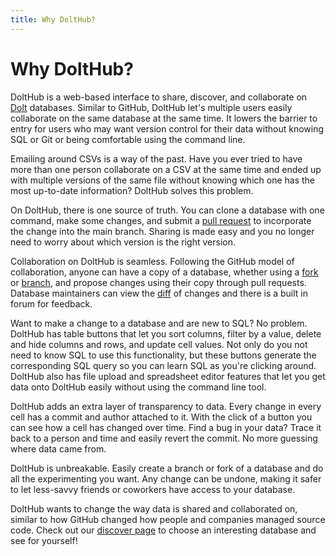 ```yaml
---
title: Why DoltHub?
---
```


# Why DoltHub?

DoltHub is a web-based interface to share, discover, and collaborate on [Dolt](./dolt.md) databases. Similar to GitHub, DoltHub let's multiple users easily collaborate on the same database at the same time. It lowers the barrier to entry for users who may want version control for their data without knowing SQL or Git or being comfortable using the command line.

Emailing around CSVs is a way of the past. Have you ever tried to have more than one person collaborate on a CSV at the same time and ended up with multiple versions of the same file without knowing which one has the most up-to-date information? DoltHub solves this problem.

On DoltHub, there is one source of truth. You can clone a database with one command, make some changes, and submit a [pull request](./dolthub/prs.md) to incorporate the change into the main branch. Sharing is made easy and you no longer need to worry about which version is the right version.

Collaboration on DoltHub is seamless. Following the GitHub model of collaboration, anyone can have a copy of a database, whether using a [fork](./dolthub/forks.md) or [branch](./dolthub/branch.md), and propose changes using their copy through pull requests. Database maintainers can view the [diff](./dolt/diff.md) of changes and there is a built in forum for feedback.

Want to make a change to a database and are new to SQL? No problem. DoltHub has table buttons that let you sort columns, filter by a value, delete and hide columns and rows, and update cell values. Not only do you not need to know SQL to use this functionality, but these buttons generate the corresponding SQL query so you can learn SQL as you're clicking around. DoltHub also has file upload and spreadsheet editor features that let you get data onto DoltHub easily without using the command line tool.

DoltHub adds an extra layer of transparency to data. Every change in every cell has a commit and author attached to it. With the click of a button you can see how a cell has changed over time. Find a bug in your data? Trace it back to a person and time and easily revert the commit. No more guessing where data came from.

DoltHub is unbreakable. Easily create a branch or fork of a database and do all the experimenting you want. Any change can be undone, making it safer to let less-savvy friends or coworkers have access to your database.

DoltHub wants to change the way data is shared and collaborated on, similar to how GitHub changed how people and companies managed source code. Check out our [discover page](https://www.dolthub.com/discover) to choose an interesting database and see for yourself!
